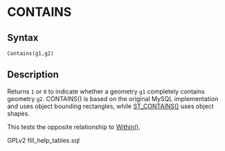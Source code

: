 
# CONTAINS

## Syntax


```
Contains(g1,g2)
```

## Description


Returns `1` or `0` to indicate whether a geometry `g1` completely contains geometry `g2`. CONTAINS() is based on the original MySQL implementation and uses object bounding rectangles, while [ST_CONTAINS()](st-contains.md) uses object shapes.


This tests the opposite relationship to [Within()](within.md).


GPLv2 fill_help_tables.sql

